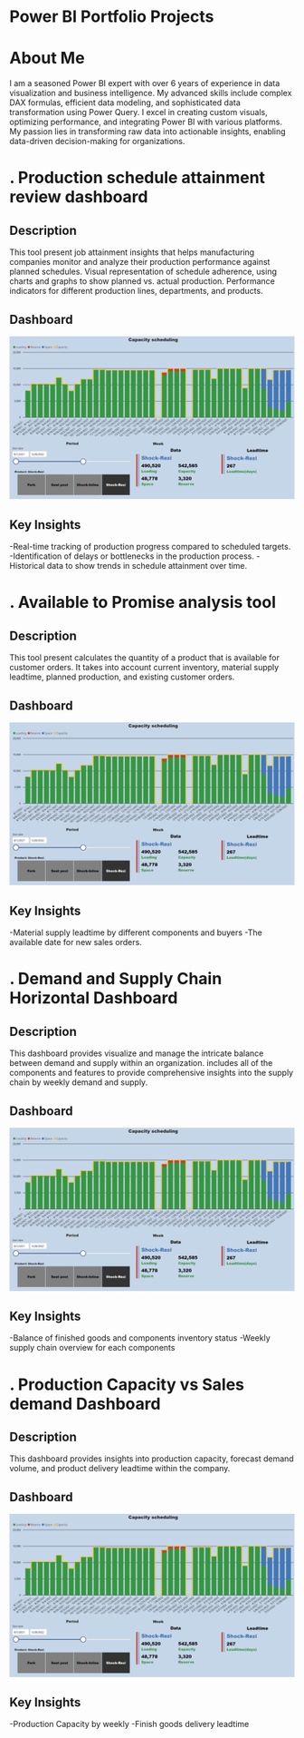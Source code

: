 # Power BI Portfolio Projects

# About Me
I am a seasoned Power BI expert with over 6 years of experience in data visualization and business intelligence. My advanced skills include complex DAX formulas, efficient data modeling, and sophisticated data transformation using Power Query. I excel in creating custom visuals, optimizing performance, and integrating Power BI with various platforms. My passion lies in transforming raw data into actionable insights, enabling data-driven decision-making for organizations. 

# . Production schedule attainment review dashboard

## Description
This tool present job attainment insights that helps manufacturing companies monitor and analyze their production performance against planned schedules. Visual representation of schedule adherence, using charts and graphs to show planned vs. actual production. Performance indicators for different production lines, departments, and products.

## Dashboard
![Plan attainment dashboard](Capacity_Scheduling.png)

## Key Insights

-Real-time tracking of production progress compared to scheduled targets.
-Identification of delays or bottlenecks in the production process.
-Historical data to show trends in schedule attainment over time.

# . Available to Promise analysis tool

## Description
This tool present calculates the quantity of a product that is available for customer orders. It takes into account current inventory, material supply leadtime, planned production, and existing customer orders.

## Dashboard
![ATP tool](Capacity_Scheduling.png)

## Key Insights

-Material supply leadtime by different components and buyers
-The available date for new sales orders.
  
# . Demand and Supply Chain Horizontal Dashboard

## Description
This dashboard provides visualize and manage the intricate balance between demand and supply within an organization. includes all of the components and features to provide comprehensive insights into the supply chain by weekly demand and supply.

## Dashboard
![Horizontal report detail](Capacity_Scheduling.png)

## Key Insights

-Balance of finished goods and components inventory status
-Weekly supply chain overview for each components

# . Production Capacity vs Sales demand Dashboard

## Description
This dashboard provides insights into production capacity, forecast demand volume, and product delivery leadtime within the company.

## Dashboard
![Capacity Scheduling Dashboard Overview](Capacity_Scheduling.png)

## Key Insights

-Production Capacity by weekly
-Finish goods delivery leadtime




